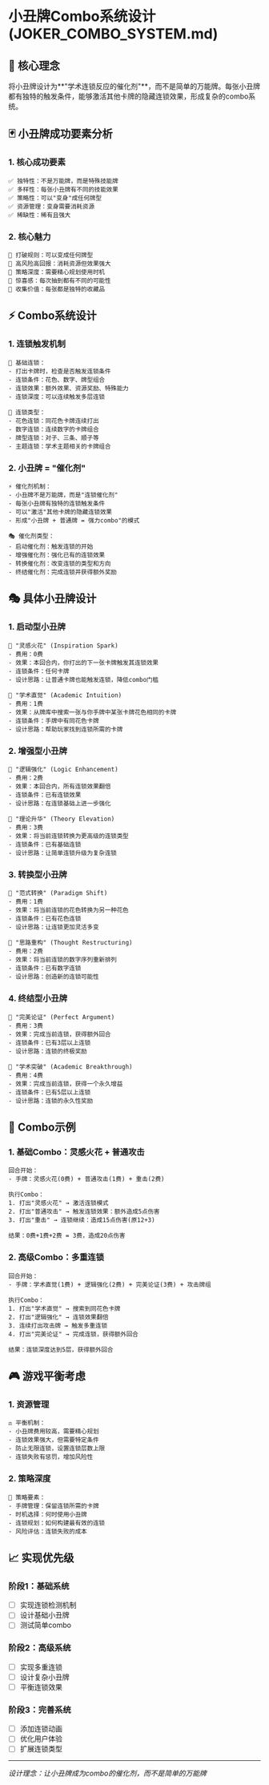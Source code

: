 # 小丑牌Combo系统设计 (JOKER_COMBO_SYSTEM.md)

## 🎯 核心理念

将小丑牌设计为**"学术连锁反应的催化剂"**，而不是简单的万能牌。每张小丑牌都有独特的触发条件，能够激活其他卡牌的隐藏连锁效果，形成复杂的combo系统。

## 🃏 小丑牌成功要素分析

### 1. 核心成功要素
```
✅ 独特性：不是万能牌，而是特殊技能牌
✅ 多样性：每张小丑牌有不同的技能效果  
✅ 策略性：可以"变身"成任何牌型
✅ 资源管理：变身需要消耗资源
✅ 稀缺性：稀有且强大
```

### 2. 核心魅力
```
🎯 打破规则：可以变成任何牌型
🎯 高风险高回报：消耗资源但效果强大
🎯 策略深度：需要精心规划使用时机
🎯 惊喜感：每次抽到都有不同的可能性
🎯 收集价值：每张都是独特的收藏品
```

## ⚡ Combo系统设计

### 1. 连锁触发机制

```
🔄 基础连锁：
- 打出卡牌时，检查是否触发连锁条件
- 连锁条件：花色、数字、牌型组合
- 连锁效果：额外效果、资源奖励、特殊能力
- 连锁深度：可以连续触发多层连锁

🎯 连锁类型：
- 花色连锁：同花色卡牌连续打出
- 数字连锁：连续数字的卡牌组合
- 牌型连锁：对子、三条、顺子等
- 主题连锁：学术主题相关的卡牌组合
```

### 2. 小丑牌 = "催化剂"

```
⚡ 催化剂机制：
- 小丑牌不是万能牌，而是"连锁催化剂"
- 每张小丑牌有独特的连锁触发条件
- 可以"激活"其他卡牌的隐藏连锁效果
- 形成"小丑牌 + 普通牌 = 强力combo"的模式

🎭 催化剂类型：
- 启动催化剂：触发连锁的开始
- 增强催化剂：强化已有的连锁效果
- 转换催化剂：改变连锁的类型和方向
- 终结催化剂：完成连锁并获得额外奖励
```

## 🎭 具体小丑牌设计

### 1. 启动型小丑牌

```
🎯 "灵感火花" (Inspiration Spark)
- 费用：0费
- 效果：本回合内，你打出的下一张卡牌触发其连锁效果
- 连锁条件：任何卡牌
- 设计思路：让普通卡牌也能触发连锁，降低combo门槛

🎯 "学术直觉" (Academic Intuition)  
- 费用：1费
- 效果：从牌库中搜索一张与你手牌中某张卡牌花色相同的卡牌
- 连锁条件：手牌中有同花色卡牌
- 设计思路：帮助玩家找到连锁所需的卡牌
```

### 2. 增强型小丑牌

```
🎯 "逻辑强化" (Logic Enhancement)
- 费用：2费
- 效果：本回合内，所有连锁效果翻倍
- 连锁条件：已有连锁效果
- 设计思路：在连锁基础上进一步强化

🎯 "理论升华" (Theory Elevation)
- 费用：3费
- 效果：将当前连锁转换为更高级的连锁类型
- 连锁条件：已有基础连锁
- 设计思路：让简单连锁升级为复杂连锁
```

### 3. 转换型小丑牌

```
🎯 "范式转换" (Paradigm Shift)
- 费用：1费
- 效果：将当前连锁的花色转换为另一种花色
- 连锁条件：已有花色连锁
- 设计思路：让连锁更加灵活多变

🎯 "思路重构" (Thought Restructuring)
- 费用：2费
- 效果：将当前连锁的数字序列重新排列
- 连锁条件：已有数字连锁
- 设计思路：创造新的连锁可能性
```

### 4. 终结型小丑牌

```
🎯 "完美论证" (Perfect Argument)
- 费用：3费
- 效果：完成当前连锁，获得额外回合
- 连锁条件：已有3层以上连锁
- 设计思路：连锁的终极奖励

🎯 "学术突破" (Academic Breakthrough)
- 费用：4费
- 效果：完成当前连锁，获得一个永久增益
- 连锁条件：已有5层以上连锁
- 设计思路：连锁的永久性奖励
```

## 🔄 Combo示例

### 1. 基础Combo：灵感火花 + 普通攻击

```
回合开始：
- 手牌：灵感火花(0费) + 普通攻击(1费) + 重击(2费)

执行Combo：
1. 打出"灵感火花" → 激活连锁模式
2. 打出"普通攻击" → 触发连锁效果：额外造成5点伤害
3. 打出"重击" → 连锁继续：造成15点伤害(原12+3)

结果：0费+1费+2费 = 3费，造成20点伤害
```

### 2. 高级Combo：多重连锁

```
回合开始：
- 手牌：学术直觉(1费) + 逻辑强化(2费) + 完美论证(3费) + 攻击牌组

执行Combo：
1. 打出"学术直觉" → 搜索到同花色卡牌
2. 打出"逻辑强化" → 连锁效果翻倍
3. 连续打出攻击牌 → 触发多重连锁
4. 打出"完美论证" → 完成连锁，获得额外回合

结果：连锁深度达到5层，获得额外回合
```

## 🎮 游戏平衡考虑

### 1. 资源管理
```
⚖️ 平衡机制：
- 小丑牌费用较高，需要精心规划
- 连锁效果强大，但需要特定条件
- 防止无限连锁，设置连锁层数上限
- 连锁失败有惩罚，增加风险性
```

### 2. 策略深度
```
🧠 策略要素：
- 手牌管理：保留连锁所需的卡牌
- 时机选择：何时使用小丑牌
- 连锁规划：如何构建最有效的连锁
- 风险评估：连锁失败的成本
```

## 📈 实现优先级

### 阶段1：基础系统
- [ ] 实现连锁检测机制
- [ ] 设计基础小丑牌
- [ ] 测试简单combo

### 阶段2：高级系统  
- [ ] 实现多重连锁
- [ ] 设计复杂小丑牌
- [ ] 平衡连锁效果

### 阶段3：完善系统
- [ ] 添加连锁动画
- [ ] 优化用户体验
- [ ] 扩展连锁类型

---

*设计理念：让小丑牌成为combo的催化剂，而不是简单的万能牌* 
